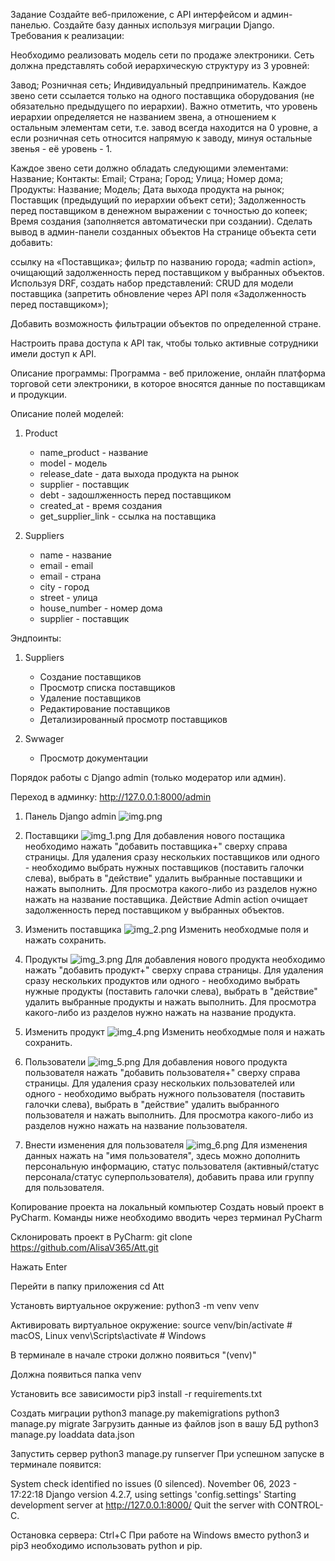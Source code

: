 Задание
Создайте веб-приложение, с API интерфейсом и админ-панелью.
Создайте базу данных используя миграции Django.
Требования к реализации:

Необходимо реализовать модель сети по продаже электроники.
Сеть должна представлять собой иерархическую структуру из 3 уровней:

Завод;
Розничная сеть;
Индивидуальный предприниматель.
Каждое звено сети ссылается только на одного поставщика оборудования (не обязательно предыдущего по иерархии). Важно отметить, что уровень иерархии определяется не названием звена, а отношением к остальным элементам сети, т.е. завод всегда находится на 0 уровне, а если розничная сеть относится напрямую к заводу, минуя остальные звенья - её уровень - 1.

Каждое звено сети должно обладать следующими элементами:
Название;
Контакты:
Email;
Страна;
Город;
Улица;
Номер дома;
Продукты:
Название;
Модель;
Дата выхода продукта на рынок;
Поставщик (предыдущий по иерархии объект сети);
Задолженность перед поставщиком в денежном выражении с точностью до копеек;
Время создания (заполняется автоматически при создании).
Сделать вывод в админ-панели созданных объектов
На странице объекта сети добавить:

ссылку на «Поставщика»;
фильтр по названию города;
«admin action», очищающий задолженность перед поставщиком у выбранных объектов.
Используя DRF, создать набор представлений:
CRUD для модели поставщика (запретить обновление через API поля «Задолженность перед поставщиком»);

Добавить возможность фильтрации объектов по определенной стране.

Настроить права доступа к API так, чтобы только активные сотрудники имели доступ к API.

Описание программы:
Программа - веб приложение, онлайн платформа торговой сети электроники, в которое вносятся данные по поставщикам 
и продукции. 

Описание полей моделей:
1. Product  
    - name_product - название
    - model - модель
    - release_date - дата выхода продукта на рынок
    - supplier - поставщик
    - debt - задошлженность перед поставщиком
    - created_at - время создания
    - get_supplier_link - ссылка на поставщика
   
2. Suppliers
    - name - название
    - email - email
    - email - страна
    - city - город
    - street - улица
    - house_number - номер дома
    - supplier - поставщик

Эндпоинты: 
1. Suppliers  
    - Создание поставщиков
    - Просмотр списка поставщиков
    - Удаление поставщиков
    - Редактирование поставщиков
    - Детализированный просмотр поставщиков
   
2. Swwager
    - Просмотр документации







Порядок работы с Django admin (только модератор или админ).

Переход в админку: http://127.0.0.1:8000/admin

1. Панель Django admin
![img.png](img.png)

2. Поставщики
![img_1.png](img_1.png)
Для добавления нового постащика необходимо нажать "добавить поставщика+" сверху справа страницы. 
Для удаления сразу нескольких поставщиков или одного - необходимо выбрать нужных поставщиков (поставить галочки слева), 
выбрать в "действие" удалить выбранные поставщики и нажать выполнить. Для просмотра какого-либо из разделов нужно нажать 
на название поставщика.
Действие Admin action очищает задолженность перед поставщиком у выбранных объектов.

3. Изменить поставщика
![img_2.png](img_2.png)
Изменить необходмые поля и нажать сохранить. 

4. Продукты
![img_3.png](img_3.png)
Для добавления нового продукта необходимо нажать "добавить продукт+" сверху справа страницы. 
Для удаления сразу нескольких продуктов или одного - необходимо выбрать нужные продукты (поставить галочки слева), 
выбрать в "действие" удалить выбранные продукты и нажать выполнить. Для просмотра какого-либо из разделов нужно нажать 
на название продукта.

5. Изменить продукт
![img_4.png](img_4.png)
Изменить необходмые поля и нажать сохранить. 

6. Пользователи
![img_5.png](img_5.png)
Для добавления нового продукта пользователя нажать "добавить пользователя+" сверху справа страницы. 
Для удаления сразу нескольких пользователей или одного - необходимо выбрать нужного пользователя (поставить галочки слева), 
выбрать в "действие" удалить выбранного пользователя и нажать выполнить. Для просмотра какого-либо из разделов нужно нажать 
на название пользователя.

7. Внести изменения для пользователя
![img_6.png](img_6.png)
Для изменения данных нажать на "имя пользователя", здесь можно дополнить персональную информацию, статус пользователя 
(активный/статус персонала/статус суперпользователя), добавить права или группу для пользователя. 



Копирование проекта на локальный компьютер
Создать новый проект в PyCharm.
Команды ниже необходимо вводить через терминал PyCharm

Склонировать проект в PyCharm:
git clone https://github.com/AlisaV365/Att.git

Нажать Enter

Перейти в папку приложения
cd Att

Установть виртуальное окружение:
python3 -m venv venv

Активировать виртуальное окружение:
source venv/bin/activate # macOS, Linux
venv\Scripts\activate # Windows

В терминале в начале строки должно появиться "(venv)"

Должна появиться папка venv


Установить все зависимости
pip3 install -r requirements.txt


Создать миграции
python3 manage.py makemigrations
python3 manage.py migrate
Загрузить данные из файлов json в вашу БД
python3 manage.py loaddata data.json

Запустить сервер
python3 manage.py runserver
При успешном запуске в терминале появится:

System check identified no issues (0 silenced).
November 06, 2023 - 17:22:18
Django version 4.2.7, using settings 'config.settings'
Starting development server at http://127.0.0.1:8000/
Quit the server with CONTROL-C.

Остановка сервера: Ctrl+C
При работе на Windows вместо python3 и pip3 необходимо использовать python и pip.

